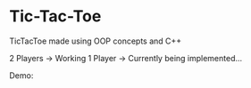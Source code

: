 # Tic-Tac-Toe

TicTacToe made using OOP concepts and C++ 

2 Players -> Working
1 Player -> Currently being implemented...

Demo: 
